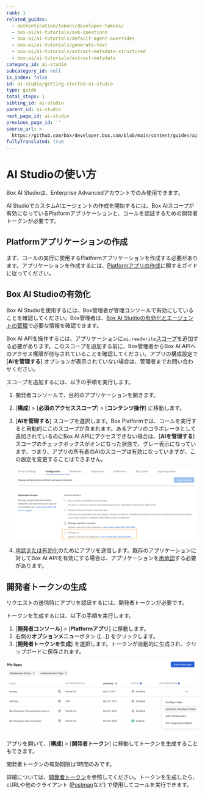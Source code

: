 ```yaml
---
rank: 1
related_guides:
  - authentication/tokens/developer-tokens/
  - box-ai/ai-tutorials/ask-questions
  - box-ai/ai-tutorials/default-agent-overrides
  - box-ai/ai-tutorials/generate-text
  - box-ai/ai-tutorials/extract-metadata-structured
  - box-ai/ai-tutorials/extract-metadata
category_id: ai-studio
subcategory_id: null
is_index: false
id: ai-studio/getting-started-ai-studio
type: guide
total_steps: 1
sibling_id: ai-studio
parent_id: ai-studio
next_page_id: ai-studio
previous_page_id: ''
source_url: >-
  https://github.com/box/developer.box.com/blob/main/content/guides/ai-studio/getting-started-ai-studio.md
fullyTranslated: true
---
```

# AI Studioの使い方

<Messsage type="caution">

Box AI Studioは、Enterprise Advancedアカウントでのみ使用できます。

</Message>

AI StudioでカスタムAIエージェントの作成を開始するには、Box AIスコープが有効になっているPlatformアプリケーションと、コールを認証するための開発者トークンが必要です。

## Platformアプリケーションの作成

まず、コールの実行に使用するPlatformアプリケーションを作成する必要があります。アプリケーションを作成するには、[Platformアプリの作成][createapps]に関するガイドに従ってください。

## Box AI Studioの有効化

Box AI Studioを使用するには、Box管理者が管理コンソールで有効にしていることを確認してください。Box管理者は、[Box AI Studioの有効化とエージェントの管理][enable]で必要な情報を確認できます。

Box AI APIを操作するには、アプリケーションに`ai.readwrite`[スコープ][scope]を追加する必要があります。このスコープを追加する前に、Box管理者からBox AI APIへのアクセス権限が付与されていることを確認してください。アプリの構成設定で \[**AIを管理する**] オプションが表示されていない場合は、管理者までお問い合わせください。

スコープを追加するには、以下の手順を実行します。

1. 開発者コンソールで、目的のアプリケーションを開きます。

2. \[**構成**] > \[**必須のアクセススコープ**] > \[**コンテンツ操作**] に移動します。

3. \[**AIを管理する**] スコープを選択します。Box Platformでは、コールを実行すると自動的にこのスコープが含まれます。あるアプリのコラボレータとして追加されているのにBox AI APIにアクセスできない場合は、\[**AIを管理する**] スコープのチェックボックスがオンになった状態で、グレー表示になっています。つまり、アプリの所有者のAIのスコープは有効になっていますが、この設定を変更することはできません。

   ![Box AIのスコープ](./images/box-ai-app-scopes.png)

4. [承認または有効化][authorization]のためにアプリを送信します。既存のアプリケーションに対してBox AI APIを有効にする場合は、アプリケーションを[再承認][reauthorization]する必要があります。

## 開発者トークンの生成

リクエストの送信時にアプリを認証するには、開発者トークンが必要です。

トークンを生成するには、以下の手順を実行します。

1. \[**開発者コンソール**] > \[**Platformアプリ**] に移動します。
2. 右側の**オプションメニュー**ボタン (\[…]) をクリックします。
3. \[**開発者トークンを生成**] を選択します。トークンが自動的に生成され、クリップボードに保存されます。

![トークンの生成](../images/developer-token.png)

アプリを開いて、\[**構成**] > \[**開発者トークン**] に移動してトークンを生成することもできます。

<Message type="notice">

開発者トークンの有効期限は1時間のみです。

</Message>

詳細については、[開発者トークン][token]を参照してください。トークンを生成したら、cURLや他のクライアント ([Postman][postman]など) で使用してコールを実行できます。

[enable]: https://support.box.com/hc/en-us/articles/37228079461267-Enabling-Box-AI-Studio-and-Managing-Agents/#h_01JH9HAMP43YYN6VWM51QCK413

[token]: g://authentication/tokens/developer-tokens

[scope]: g://api-calls/permissions-and-errors/scopes

[createapps]: g://applications/app-types/platform-apps

[postman]: g://tooling/postman

[authorization]: g://authorization

[reauthorization]: g://authorization/platform-app-approval#re-authorization-on-changes
